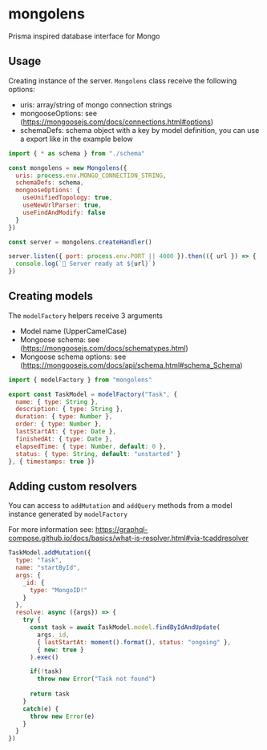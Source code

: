 # mongolens
Prisma inspired database interface for Mongo

## Usage

Creating instance of the server. `Mongolens` class receive the following options:

- uris: array/string of mongo connection strings
- mongooseOptions: see (https://mongoosejs.com/docs/connections.html#options)
- schemaDefs: schema object with a key by model definition, you can use a export like in the example below

```javascript
import { * as schema } from "./schema"

const mongolens = new Mongolens({
  uris: process.env.MONGO_CONNECTION_STRING,
  schemaDefs: schema,
  mongooseOptions: {
    useUnifiedTopology: true,
    useNewUrlParser: true,
    useFindAndModify: false
  }
})

const server = mongolens.createHandler()

server.listen({ port: process.env.PORT || 4000 }).then(({ url }) => {
  console.log(`🚀 Server ready at ${url}`)
})
```

## Creating models

The `modelFactory` helpers receive 3 arguments

- Model name (UpperCamelCase)
- Mongoose schema: see (https://mongoosejs.com/docs/schematypes.html)
- Mongoose schema options: see (https://mongoosejs.com/docs/api/schema.html#schema_Schema)

```javascript
import { modelFactory } from "mongolens"

export const TaskModel = modelFactory("Task", {
  name: { type: String },
  description: { type: String },
  duration: { type: Number },
  order: { type: Number },
  lastStartAt: { type: Date },
  finishedAt: { type: Date },
  elapsedTime: { type: Number, default: 0 },
  status: { type: String, default: "unstarted" }
}, { timestamps: true })
```

## Adding custom resolvers

You can access to `addMutation` and `addQuery` methods from a model instance generated by `modelFactory`

For more information see: https://graphql-compose.github.io/docs/basics/what-is-resolver.html#via-tcaddresolver

```javascript
TaskModel.addMutation({
  type: "Task",
  name: "startById",
  args: {
    _id: {
      type: "MongoID!"
    }
  },
  resolve: async ({args}) => {
    try {
      const task = await TaskModel.model.findByIdAndUpdate(
        args._id,
        { lastStartAt: moment().format(), status: "ongoing" }, 
        { new: true }
      ).exec()

      if(!task)
        throw new Error("Task not found")
      
      return task
    }
    catch(e) {
      throw new Error(e)
    }
  }
})
```
